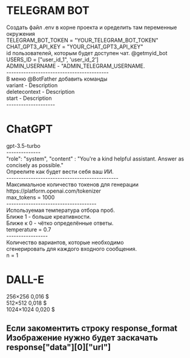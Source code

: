 
# TELEGRAM BOT 

<p>Создать файл .env в корне проекта и оределить там переменные окружения <br>
TELEGRAM_BOT_TOKEN = "YOUR_TELEGRAM_BOT_TOKEN"<br>
CHAT_GPT3_API_KEY = "YOUR_CHAT_GPT3_API_KEY"<br>
id пользователей, которым будет доступен чат. @getmyid_bot<br>
USERS_ID = ["user_id_1", 'user_id_2']  <br>
ADMIN_USERNAME - "ADMIN_TELEGRAM_USERNAME.<br>
------------------------------------------<br>
В меню @BotFather добавить команды<br>
variant - Description<br>
deletecontext - Description<br>
start - Description<br>
--------------------<p>

# ChatGPT 

<p>gpt-3.5-turbo<br>
--------------<br>
"role": "system", "content" : "You're a kind helpful assistant. Answer as concisely as possible."<br>
Опреелите как будет вести себя ваш ИИ.<br>
----------------------------------------------<br>
Максимальное количество токенов для генерации<br>
https://platform.openai.com/tokenizer<br>
max_tokens = 1000<br>
-------------------------------------<br>
Используемая температура отбора проб. <br>
Ближе 1 - больше креативности. <br>
Ближе к 0 - чётко определённые ответы.<br>
temperature = 0.7<br>
-----------------<br>
Количество вариантов, которые необходимо <br>
сгенерировать для каждого входного сообщения.<br>
n = 1</p>

# DALL-E 

<p>256×256	 0,016 $<br>
512×512	 0,018 $<br>
1024×1024 0,020 $<br>

Если закоментить строку response_format<br>
Изображение нужно будет заскачать response["data"][0]["url"]<br></p>
-------------------------------------------------------------